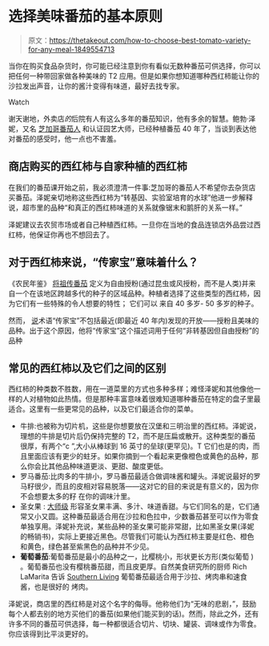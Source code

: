 # 选择美味番茄的基本原则

> 原文：<https://thetakeout.com/how-to-choose-best-tomato-variety-for-any-meal-1849554713>

当你在购买食品杂货时，你可能已经注意到你有看似无数种番茄可供选择，你可以把任何一种带回家做各种美味的 T2 应用。但是如果你想知道哪种西红柿能让你的沙拉发出声音，让你的酱汁变得有味道，最好去找专家。

Watch

谢天谢地，外卖店*的*后院有人有这么多年的番茄知识，他有多余的智慧。鲍勃·泽妮，又名 [芝加哥番茄人](https://www.chicagotomatoman.com/) 和认证园艺大师，已经种植番茄 40 年了，当谈到表达他对番茄的感受时，他一点也不害羞。

## 商店购买的西红柿与自家种植的西红柿

在我们的番茄课开始之前，我必须澄清一件事:芝加哥的番茄人不希望你去杂货店买番茄。泽妮亲切地称这些西红柿为“转基因、实验室培育的水球”他进一步解释说，超市里的品种“和真正的西红柿味道的关系就像锯末和鹅肝的关系一样。”

泽妮建议去农贸市场或者自己种植西红柿。一旦你在当地的食品连锁店外品尝过西红柿，他保证你再也不想回去了。

## **对于西红柿来说，“传家宝”意味着什么？**

《农民年鉴》 [将祖传番茄](https://www.farmersalmanac.com/hybrid-heirloom-tomato-20936) 定义为自由授粉(通过昆虫或风授粉，而不是人类)并来自一个在该地区跨越多代的种子的区域品种。种植者选择了这些类型的西红柿，因为它们有一些特殊的令人想要的特性； 它们可以 来自 40 多岁- 50 多岁的种子。

然而， [说](https://www.chicagotomatoman.com/tomatoes)术语“传家宝”不包括最近(即最近 40 年内)发现的开放——授粉且美味的品种。出于这个原因，他将“传家宝”这个描述词用于任何“非转基因但自由授粉”的品种

## **常见的西红柿**以及它们之间的区别

西红柿的种类数不胜数，用在一道菜里的方式也多种多样；难怪泽妮和其他像他一样的人对植物如此热情。但是那种丰富意味着很难知道哪种番茄在特定的盘子里最适合。这里有一些更常见的品种，以及它们最适合你的菜单。

*   牛排:也被称为切片机，这些是你想要放在汉堡和三明治里的西红柿。泽妮说，理想的牛排是切片后仍保持完整的 T2，而不是压扁或散开。这种类型的番茄很厚，有两个“c ”,大小从棒球到 16 英寸的垒球(更罕见)。T 它们也是的肉，而且里面应该有更少的蛀牙。如果你摘到一个看起来更像橙色或黄色的品种，那么你会比其他品种味道更淡、更甜、酸度更低。
*   罗马番茄:比肉多的牛排小，罗马番茄最适合做调味酱和罐头。泽妮说最好的罗马籽很少，而且的皮相对容易脱落——这对它的目的来说是有意义的，因为你不会想要太多的籽 在你的调味汁里。
*   圣女果 : [大师级](https://www.masterclass.com/articles/cherry-tomatoes-vs-grape-tomatoes-guide#3yLF2ZO2KQUFNGCvWa3DQq) 形容圣女果丰满、多汁、味道香甜。与它们同名的是，它们通常又小又圆。这种番茄最适合用在沙拉和色拉中，少数番茄甚至可以作为零食单独享用。泽妮补充说，某些品种的圣女果可能非常甜，比如黑圣女果(泽妮的畅销书)，实际上更接近黑色。尽管我们可能认为西红柿主要是红色、橙色和黄色，绿色甚至紫黑色的品种并不少见。
*   **葡萄番茄**:葡萄番茄是最小的品种之一，比樱桃小，形状更长方形(类似葡萄 ) 。葡萄番茄也没有樱桃番茄甜，而且皮更厚。自然美食研究所的厨师 Rich LaMarita 告诉 [Southern Living](https://www.southernliving.com/how-to/cook/cherry-tomatoes-vs-grape-tomatoes#:~:text=%22Grape%20tomatoes%20are%20also%20excellent,tougher%20skin%2C%22%20says%20LaMarita.) 葡萄番茄最适合用于沙拉、烤肉串和速食酱，也是很好的 烤肉。

泽妮说，商店里的西红柿是对这个名字的侮辱。他称他们为“无味的悲剧，”，鼓励每个人都去别的地方买他们的番茄(如果他们能买到的话)。然而，除此之外，还有许多不同的番茄可供选择，每一种都很适合切片、切块、罐装、调味或作为零食。你应该得到比平淡更好的。